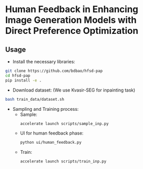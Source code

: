 # Human Feedback in Enhancing Image Generation Models with Direct Preference Optimization

## Usage
- Install the necessary libraries:
```bash
git clone https://github.com/bdbao/hfsd-pap
cd hfsd-pap
pip install -e .
```
- Download dataset:
  (We use Kvasir-SEG for inpainting task)
```bash
bash train_data/dataset.sh
```
- Sampling and Training process:
  - Sample:
    ```bash
    accelerate launch scripts/sample_inp.py
    ``` 
  - UI for human feedback phase:
    ```bash
    python ui/human_feedback.py
    ``` 
  - Train:
    ```bash
    accelerate launch scripts/train_inp.py
    ``` 
